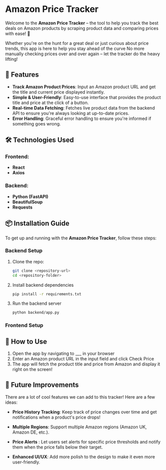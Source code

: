 # **Amazon Price Tracker**

Welcome to the **Amazon Price Tracker** – the tool to help you
track the best deals on Amazon products by scraping product data
and comparing prices with ease! 🚀

Whether you're on the hunt for a great deal or just curious about
price trends, this app is here to help you stay ahead of the curve
No more manually checking prices over and over again – let the 
tracker do the heavy lifting!

## 🚀 **Features**

- **Track Amazon Product Prices**: Input an Amazon product URL and 
get the title and current price displayed instantly.
- **Simple & User-Friendly**: Easy-to-use interface that provides 
the product title and price at the click of a button.
- **Real-time Data Fetching**: Fetches live product data from the 
backend API to ensure you're always looking at up-to-date prices.
- **Error Handling**: Graceful error handling to ensure you're 
informed if something goes wrong.

## 🛠 **Technologies Used**

### **Frontend**:
- **React**
- **Axios**

### **Backend**:
- **Python (FastAPI)** 
- **BeautifulSoup**
- **Requests**

## 📦 **Installation Guide**

To get up and running with the **Amazon Price Tracker**, follow 
these steps:

### **Backend Setup**

1. Clone the repo:
   ```bash
   git clone <repository-url>
   cd <repository-folder>
2. Install backend dependencies
    ```bash
    pip install -r requirements.txt
3. Run the backend server
    ```bash
    python backend/app.py

### **Frontend Setup**

## 🎯 How to Use
1. Open the app by navigating to ___ in your browser
2. Enter an Amazon product URL in the input field and click Check Price
3. The app will fetch the product title and price from Amazon and display it right on the screen!

## 🔮 Future Improvements
There are a lot of cool features we can add to this tracker! Here are a few ideas:

- **Price History Tracking**: Keep track of price changes over time and get notifications when a product's price drops!

- **Multiple Regions**: Support multiple Amazon regions (Amazon UK, Amazon DE, etc.).

- **Price Alerts** : Let users set alerts for specific price thresholds and notify them when the price falls below their target.

- **Enhanced UI/UX**: Add more polish to the design to make it even more user-friendly.